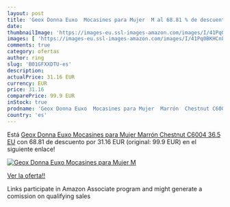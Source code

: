 ```yaml
---
layout: post
title: 'Geox Donna Euxo  Mocasines para Mujer  M al 68.81 % de descuento'
date: 
thumbnailImage: 'https://images-eu.ssl-images-amazon.com/images/I/41Pq0BKHCnL._SL200_.jpg'
images: [ 'https://images-eu.ssl-images-amazon.com/images/I/41Pq0BKHCnL._SL200_.jpg' ]
comments: true
category: ofertas
author: ring
slug: 'B01GFXXDTU-es'
description:
actualPrice: 31.16 EUR
currency: EUR
price: 31.16
comparePrice: 99.9 EUR
inStock: true
prodname: 'Geox Donna Euxo  Mocasines para Mujer  Marrón  Chestnut C6004   36.5 EU'
country: 'es'
---
```


Está [Geox Donna Euxo  Mocasines para Mujer  Marrón  Chestnut C6004   36.5 EU](https://www.amazon.es/dp/B01GFXXDTU/?tag=tolees-21) con 68.81 de descuento por 31.16 EUR (original: 99.9 EUR) en el siguiente enlace!

[![Geox Donna Euxo  Mocasines para Mujer  M](https://images-eu.ssl-images-amazon.com/images/I/41Pq0BKHCnL._SL200_.jpg)](https://www.amazon.es/dp/B01GFXXDTU/?tag=tolees-21)

[Ver la oferta!!](https://www.amazon.es/dp/B01GFXXDTU/?tag=tolees-21)

Links participate in Amazon Associate program and might generate a comission on qualifying sales



